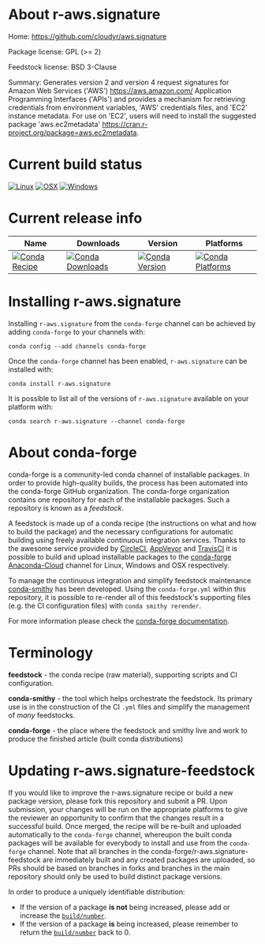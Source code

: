 About r-aws.signature
=====================

Home: https://github.com/cloudyr/aws.signature

Package license: GPL (>= 2)

Feedstock license: BSD 3-Clause

Summary: Generates version 2 and version 4 request signatures for Amazon Web Services ('AWS') <https://aws.amazon.com/> Application Programming Interfaces ('APIs') and provides a mechanism for retrieving credentials from environment variables, 'AWS' credentials files, and 'EC2' instance metadata. For use on 'EC2', users will need to install the suggested package 'aws.ec2metadata' <https://cran.r-project.org/package=aws.ec2metadata>.



Current build status
====================

[![Linux](https://img.shields.io/circleci/project/github/conda-forge/r-aws.signature-feedstock/master.svg?label=Linux)](https://circleci.com/gh/conda-forge/r-aws.signature-feedstock)
[![OSX](https://img.shields.io/travis/conda-forge/r-aws.signature-feedstock/master.svg?label=macOS)](https://travis-ci.org/conda-forge/r-aws.signature-feedstock)
[![Windows](https://img.shields.io/appveyor/ci/conda-forge/r-aws.signature-feedstock/master.svg?label=Windows)](https://ci.appveyor.com/project/conda-forge/r-aws-signature-feedstock/branch/master)

Current release info
====================

| Name | Downloads | Version | Platforms |
| --- | --- | --- | --- |
| [![Conda Recipe](https://img.shields.io/badge/recipe-r--aws.signature-green.svg)](https://anaconda.org/conda-forge/r-aws.signature) | [![Conda Downloads](https://img.shields.io/conda/dn/conda-forge/r-aws.signature.svg)](https://anaconda.org/conda-forge/r-aws.signature) | [![Conda Version](https://img.shields.io/conda/vn/conda-forge/r-aws.signature.svg)](https://anaconda.org/conda-forge/r-aws.signature) | [![Conda Platforms](https://img.shields.io/conda/pn/conda-forge/r-aws.signature.svg)](https://anaconda.org/conda-forge/r-aws.signature) |

Installing r-aws.signature
==========================

Installing `r-aws.signature` from the `conda-forge` channel can be achieved by adding `conda-forge` to your channels with:

```
conda config --add channels conda-forge
```

Once the `conda-forge` channel has been enabled, `r-aws.signature` can be installed with:

```
conda install r-aws.signature
```

It is possible to list all of the versions of `r-aws.signature` available on your platform with:

```
conda search r-aws.signature --channel conda-forge
```


About conda-forge
=================

conda-forge is a community-led conda channel of installable packages.
In order to provide high-quality builds, the process has been automated into the
conda-forge GitHub organization. The conda-forge organization contains one repository
for each of the installable packages. Such a repository is known as a *feedstock*.

A feedstock is made up of a conda recipe (the instructions on what and how to build
the package) and the necessary configurations for automatic building using freely
available continuous integration services. Thanks to the awesome service provided by
[CircleCI](https://circleci.com/), [AppVeyor](http://www.appveyor.com/)
and [TravisCI](https://travis-ci.org/) it is possible to build and upload installable
packages to the [conda-forge](https://anaconda.org/conda-forge)
[Anaconda-Cloud](http://docs.anaconda.org/) channel for Linux, Windows and OSX respectively.

To manage the continuous integration and simplify feedstock maintenance
[conda-smithy](http://github.com/conda-forge/conda-smithy) has been developed.
Using the ``conda-forge.yml`` within this repository, it is possible to re-render all of
this feedstock's supporting files (e.g. the CI configuration files) with ``conda smithy rerender``.

For more information please check the [conda-forge documentation](https://conda-forge.org/docs/).

Terminology
===========

**feedstock** - the conda recipe (raw material), supporting scripts and CI configuration.

**conda-smithy** - the tool which helps orchestrate the feedstock.
                   Its primary use is in the construction of the CI ``.yml`` files
                   and simplify the management of *many* feedstocks.

**conda-forge** - the place where the feedstock and smithy live and work to
                  produce the finished article (built conda distributions)


Updating r-aws.signature-feedstock
==================================

If you would like to improve the r-aws.signature recipe or build a new
package version, please fork this repository and submit a PR. Upon submission,
your changes will be run on the appropriate platforms to give the reviewer an
opportunity to confirm that the changes result in a successful build. Once
merged, the recipe will be re-built and uploaded automatically to the
`conda-forge` channel, whereupon the built conda packages will be available for
everybody to install and use from the `conda-forge` channel.
Note that all branches in the conda-forge/r-aws.signature-feedstock are
immediately built and any created packages are uploaded, so PRs should be based
on branches in forks and branches in the main repository should only be used to
build distinct package versions.

In order to produce a uniquely identifiable distribution:
 * If the version of a package **is not** being increased, please add or increase
   the [``build/number``](http://conda.pydata.org/docs/building/meta-yaml.html#build-number-and-string).
 * If the version of a package **is** being increased, please remember to return
   the [``build/number``](http://conda.pydata.org/docs/building/meta-yaml.html#build-number-and-string)
   back to 0.